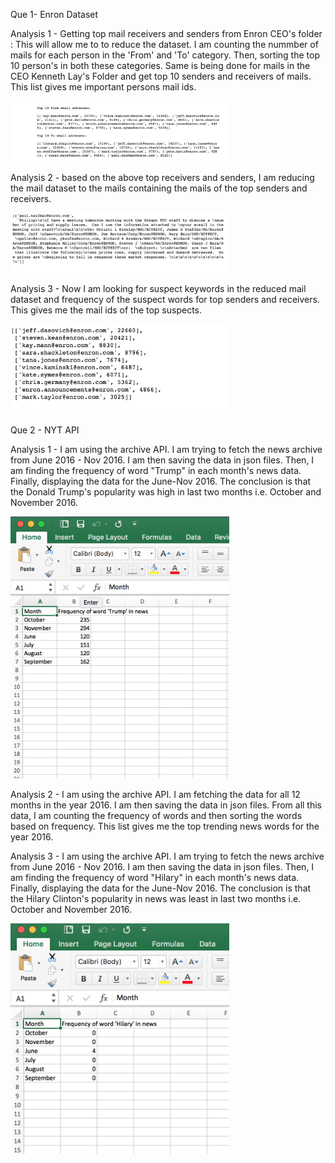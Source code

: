 Que 1- Enron Dataset

Analysis 1 - Getting top mail receivers and senders from Enron CEO's folder : This will allow me to to reduce the dataset. I am 
             counting the nummber of mails for each person in the 'From' and 'To' category. Then, sorting the top 10 person's
             in both these categories. Same is being done for mails in the CEO Kenneth Lay's Folder and get top 10 senders and
             receivers of mails. This list gives me important persons mail ids.
             
 <img src="https://github.com/vermaprs/Python_spring17/blob/master/midterm/screenshots/Que1_Ana1.png" width="350"/>

Analysis 2 - based on the above top receivers and senders, I am reducing the mail dataset to the mails containing the mails 
             of the top senders and receivers.
             
 <img src="https://github.com/vermaprs/Python_spring17/blob/master/midterm/screenshots/Que1_Ana2.png" width="350"/>

Analysis 3 - Now I am looking for suspect keywords in the reduced mail dataset and frequency of the suspect words for top 
             senders and receivers. This gives me the mail ids of the top suspects.
             
<img src="https://github.com/vermaprs/Python_spring17/blob/master/midterm/screenshots/Que1_Ana3.png" width="350"/>


Que 2 - NYT API

Analysis 1 - I am using the archive API. I am trying to fetch the news archive from June 2016 - Nov 2016.
             I am then saving the data in json files. Then, I am finding the frequency of word "Trump" in each month's 
             news data. Finally, displaying the data for the June-Nov 2016. The conclusion is that the Donald Trump's 
             popularity was high in last two months i.e. October and November 2016.
             
<img src="https://github.com/vermaprs/Python_spring17/blob/master/midterm/screenshots/Que2_Ana1.png" width="350"/>
             
Analysis 2 - I am using the archive API. I am fetching the data for all 12 months in the year 2016. I am then saving the data
             in json files. From all this data, I am counting the frequency of words and then sorting the words based on
             frequency. This list gives me the top trending news words for the year 2016.
             

             
Analysis 3 - I am using the archive API. I am trying to fetch the news archive from June 2016 - Nov 2016.
             I am then saving the data in json files. Then, I am finding the frequency of word "Hilary" in each month's 
             news data. Finally, displaying the data for the June-Nov 2016. The conclusion is that the Hilary Clinton's 
             popularity in news was least in last two months i.e. October and November 2016.
             
             
<img src="https://github.com/vermaprs/Python_spring17/blob/master/midterm/screenshots/Screen%20Shot%202017-03-07%20at%205.53.56%20AM.png" width="350"/>          

